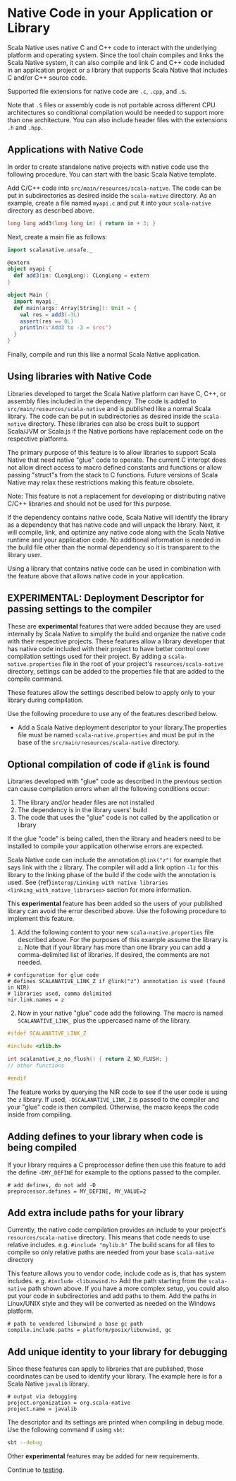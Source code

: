 # Native Code in your Application or Library

Scala Native uses native C and C++ code to interact with the underlying
platform and operating system. Since the tool chain compiles and links
the Scala Native system, it can also compile and link C and C++ code
included in an application project or a library that supports Scala
Native that includes C and/or C++ source code.

Supported file extensions for native code are `.c`,
`.cpp`, and `.S`.

Note that `.S` files or assembly code is not portable across
different CPU architectures so conditional compilation would be needed
to support more than one architecture. You can also include header files
with the extensions `.h` and `.hpp`.

## Applications with Native Code

In order to create standalone native projects with native code use the
following procedure. You can start with the basic Scala Native template.

Add C/C++ code into `src/main/resources/scala-native`. The
code can be put in subdirectories as desired inside the
`scala-native` directory. As an example, create a file named
`myapi.c` and put it into your `scala-native`
directory as described above.

``` c
long long add3(long long in) { return in + 3; }
```

Next, create a main file as follows:

``` scala
import scalanative.unsafe._

@extern
object myapi {
  def add3(in: CLongLong): CLongLong = extern
}

object Main {
  import myapi._
  def main(args: Array[String]): Unit = {
    val res = add3(-3L)
    assert(res == 0L)
    println(s"Add3 to -3 = $res")
  }
}
```

Finally, compile and run this like a normal Scala Native application.

## Using libraries with Native Code

Libraries developed to target the Scala Native platform can have C, C++,
or assembly files included in the dependency. The code is added to
`src/main/resources/scala-native` and is published like a
normal Scala library. The code can be put in subdirectories as desired
inside the `scala-native` directory. These libraries can
also be cross built to support Scala/JVM or Scala.js if the Native
portions have replacement code on the respective platforms.

The primary purpose of this feature is to allow libraries to support
Scala Native that need native "glue" code to operate. The current C
interopt does not allow direct access to macro defined constants and
functions or allow passing "struct"s from the stack to C functions.
Future versions of Scala Native may relax these restrictions making this
feature obsolete.

Note: This feature is not a replacement for developing or distributing
native C/C++ libraries and should not be used for this purpose.

If the dependency contains native code, Scala Native will identify the
library as a dependency that has native code and will unpack the
library. Next, it will compile, link, and optimize any native code along
with the Scala Native runtime and your application code. No additional
information is needed in the build file other than the normal dependency
so it is transparent to the library user.

Using a library that contains native code can be used in combination
with the feature above that allows native code in your application.

## EXPERIMENTAL: Deployment Descriptor for passing settings to the compiler

These are **experimental** features that were added because they are
used internally by Scala Native to simplify the build and organize the
native code with their respective projects. These features allow a
library developer that has native code included with their project to
have better control over compilation settings used for their project. By
adding a `scala-native.properties` file in the root of your project's
`resources/scala-native` directory, settings can be added to the
properties file that are added to the compile command.

These features allow the settings described below to apply only to your
library during compilation.

Use the following procedure to use any of the features described below.

-   Add a Scala Native deployment descriptor to your library.The
    properties file must be named `scala-native.properties` and must be
    put in the base of the `src/main/resources/scala-native` directory.

## Optional compilation of code if `@link` is found

Libraries developed with "glue" code as described in the previous
section can cause compilation errors when all the following conditions
occur:

1.  The library and/or header files are not installed
2.  The dependency is in the library users' build
3.  The code that uses the "glue" code is not called by the
    application or library

If the glue "code" is being called, then the library and headers need
to be installed to compile your application otherwise errors are
expected.

Scala Native code can include the annotation `@link("z")` for example
that says link with the `z` library. The compiler will add a link option
`-lz` for this library to the linking phase of the build if the code
with the annotation is used. See
{ref}`interop/Linking with native libraries <linking_with_native_libraries>`
section for more information.

This **experimental** feature has been added so the users of your
published library can avoid the error described above. Use the following
procedure to implement this feature.

1. Add the following content to your new `scala-native.properties` file
described above. For the purposes of this example assume the library is
`z`. Note that if your library has more than one library you can add a
comma-delimited list of libraries. If desired, the comments are not
needed.

``` properties
# configuration for glue code
# defines SCALANATIVE_LINK_Z if @link("z") annnotation is used (found in NIR)
# libraries used, comma delimited
nir.link.names = z
```

2. Now in your native "glue" code add the following. The macro is
named `SCALANATIVE_LINK_` plus the uppercased name of the library.

``` c
#ifdef SCALANATIVE_LINK_Z

#include <zlib.h>

int scalanative_z_no_flush() { return Z_NO_FLUSH; }
// other functions

#endif
```

The feature works by querying the NIR code to see if the user code is
using the `z` library. If used, `-DSCALANATIVE_LINK_Z` is passed to the
compiler and your "glue" code is then compiled. Otherwise, the macro
keeps the code inside from compiling.

## Adding defines to your library when code is being compiled

If your library requires a C preprocessor define then use this feature
to add the define `-DMY_DEFINE` for example to the options passed to the
compiler.

``` properties
# add defines, do not add -D
preprocessor.defines = MY_DEFINE, MY_VALUE=2
```

## Add extra include paths for your library

Currently, the native code compilation provides an include to your
project's `resources/scala-native` directory. This means that code
needs to use relative includes. e.g. `#include "mylib.h"` The build
scans for all files to compile so only relative paths are needed from
your base `scala-native` directory

This feature allows you to vendor code, include code as is, that has
system includes. e.g. `#include <libunwind.h>` Add the path starting
from the `scala-native` path shown above. If you have a more complex
setup, you could also put your code in subdirectories and add paths to
them. Add the paths in Linux/UNIX style and they will be converted as
needed on the Windows platform.

``` properties
# path to vendored libunwind a base gc path
compile.include.paths = platform/posix/libunwind, gc
```

## Add unique identity to your library for debugging

Since these features can apply to libraries that are published, those
coordinates can be used to identify your library. The example here is
for a Scala Native `javalib` library.

``` properties
# output via debugging
project.organization = org.scala-native
project.name = javalib
```

The descriptor and its settings are printed when compiling in debug
mode. Use the following command if using `sbt`:

``` sh
sbt --debug
```

Other **experimental** features may be added for new requirements.

Continue to [testing](./testing.md).
